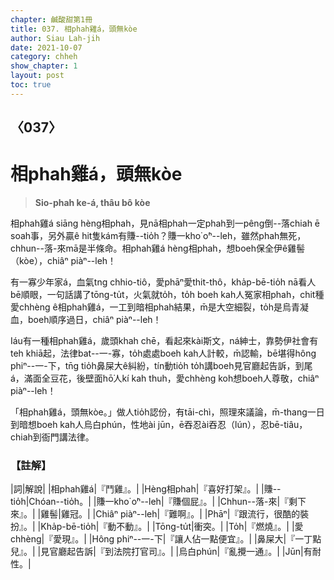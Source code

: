```yaml
---
chapter: 鹹酸甜第1冊
title: 037. 相phah雞á，頭無kòe
author: Siau Lah-jih
date: 2021-10-07
category: chheh
show_chapter: 1
layout: post
toc: true
---
```

  
## 〈037〉
# 相phah雞á，頭無kòe
>**Sio-phah ke-á, thâu bô kòe**
  
相phah雞á siāng hèng相phah，見nā相phah一定phah到一pêng倒--落chiah ē soah事，另外贏ê hit隻kám有賺--tio̍h？賺一kho͘ o͘ⁿ--leh，雖然phah無死，chhun--落-來mā是半條命。相phah雞á hèng相phah，想boeh保全伊ê雞髻（kòe），chiâⁿ piàⁿ--leh！

有一寡少年家á，血氣tng chhio-tiô，愛phāⁿ愛thit-thô，kha̍p-bē-tio̍h nā看人bē順眼，一句話講了tōng-tu̍t，火氣就to̍h，to̍h boeh kah人冤家相phah，chit種愛chhèng ê相phah雞á，一工到暗相phah結果，m̄是大空細裂，to̍h是烏青凝血，boeh順序過日，chiâⁿ piàⁿ--leh！

Iáu有一種相phah雞á，歲頭khah chē，看起來kài斯文，ná紳士，靠勢伊社會有teh khiā起，法律bat--一-寡，to̍h處處boeh kah人計較，m̄認輸，bē堪得hông phiⁿ--一-下，tn̄g tio̍h鼻屎大ê糾紛，tín動tio̍h to̍h講boeh見官廳起告訴，到尾á，滿面全豆花，後壁面hō͘人kí kah thuh，愛chhèng koh想boeh人尊敬，chiâⁿ piàⁿ--leh！

「相phah雞á，頭無kòe。」做人tio̍h認份，有tāi-chì，照理來議論，m̄-thang一日到暗想boeh kah人烏白phún，性地ài jūn，ē吞忍ài吞忍（lún），忍bē-tiâu，chiah到衙門講法律。




### 【註解】

|詞|解說|
|相phah雞á|『鬥雞』。|
|Hèng相phah|『喜好打架』。|
|賺--tio̍h|Chóan--tio̍h。|
|賺一kho͘ o͘ⁿ--leh|『賺個屁』。|
|Chhun--落-來|『剩下來』。|
|雞髻|雞冠。|
|Chiâⁿ piàⁿ--leh|『難啊』。|
|Phāⁿ|『跟流行，很酷的裝扮』。|
|Kha̍p-bē-tio̍h|『動不動』。|
|Tōng-tu̍t|衝突。|
|To̍h|『燃燒』。|
|愛chhèng|『愛現』。|
|Hông phiⁿ--一-下|『讓人佔一點便宜』。|
|鼻屎大|『一丁點兒』。|
|見官廳起告訴|『到法院打官司』。|
|烏白phún|『亂攪一通』。|
|Jūn|有耐性。|
